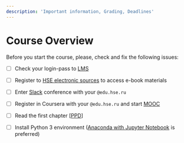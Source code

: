 ```yaml
---
description: 'Important information, Grading, Deadlines'
---
```


# Course Overview

Before you start the course, please, check and fix the following issues:

* [ ] Check your login-pass to [LMS](https://lms.hse.ru/)
* [ ] Register to [HSE electronic sources](http://library.spb.hse.ru/en/el_resources_en) to access e-book materials
* [ ] Enter [Slack](../) conference with your `@edu.hse.ru`
* [ ] Register in Coursera with your `@edu.hse.ru` and start [MOOC](grading/mooc.md)
* [ ] Read the first chapter \[[PPD](../)\]
* [ ] Install Python 3 environment \([Anaconda with Jupyter Notebook](https://www.anaconda.com/products/individual) is preferred\)



